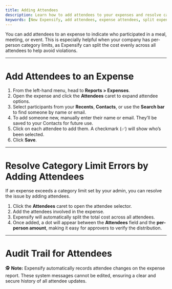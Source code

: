 ```yaml
---
title: Adding Attendees
description: Learn how to add attendees to your expenses and resolve category limit errors by splitting the cost across participants.
keywords: [New Expensify, add attendees, expense attendees, split expense, category limit, attendee allocation]
---
```

<div id="new-expensify" markdown="1">

You can add attendees to an expense to indicate who participated in a meal, meeting, or event. This is especially helpful when your company has per-person category limits, as Expensify can split the cost evenly across all attendees to help avoid violations.

---

# Add Attendees to an Expense

1. From the left-hand menu, head to **Reports > Expenses**.
2. Open the expense and click the **Attendees** caret to expand attendee options.
3. Select participants from your **Recents**, **Contacts**, or use the **Search bar** to find someone by name or email.
4. To add someone new, manually enter their name or email. They’ll be saved to your Contacts for future use.
5. Click on each attendee to add them. A checkmark (✅) will show who’s been selected.
6. Click **Save**.

---

# Resolve Category Limit Errors by Adding Attendees

If an expense exceeds a category limit set by your admin, you can resolve the issue by adding attendees.

1. Click the **Attendees** caret to open the attendee selector.
2. Add the attendees involved in the expense.
3. Expensify will automatically split the total cost across all attendees.
4. Once added, a dot will appear between the **Attendees** field and the **per-person amount**, making it easy for approvers to verify the distribution.

---

# Audit Trail for Attendees

🕵️ **Note:** Expensify automatically records attendee changes on the expense report. These system messages cannot be edited, ensuring a clear and secure history of all attendee updates.

</div>
